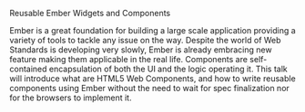 Reusable Ember Widgets and Components

Ember is a great foundation for building a large scale application providing a variety of tools
to tackle any issue on the way.
Despite the world of Web Standards is developing very slowly, Ember is already embracing new feature making them
applicable in the real life.
Components are self-contained encapsulation of both the UI and the logic operating it.
This talk will introduce what are HTML5 Web Components, and how to write reusable components using Ember without
the need to wait for spec finalization nor for the browsers to implement it.
